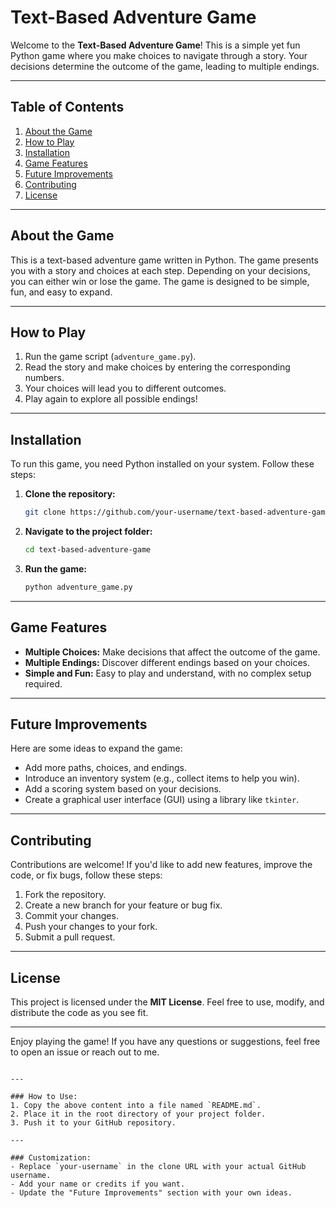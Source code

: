 
# Text-Based Adventure Game

Welcome to the **Text-Based Adventure Game**! This is a simple yet fun Python game where you make choices to navigate through a story. Your decisions determine the outcome of the game, leading to multiple endings.

---

## Table of Contents
1. [About the Game](#about-the-game)
2. [How to Play](#how-to-play)
3. [Installation](#installation)
4. [Game Features](#game-features)
5. [Future Improvements](#future-improvements)
6. [Contributing](#contributing)
7. [License](#license)

---

## About the Game
This is a text-based adventure game written in Python. The game presents you with a story and choices at each step. Depending on your decisions, you can either win or lose the game. The game is designed to be simple, fun, and easy to expand.

---

## How to Play
1. Run the game script (`adventure_game.py`).
2. Read the story and make choices by entering the corresponding numbers.
3. Your choices will lead you to different outcomes.
4. Play again to explore all possible endings!

---

## Installation
To run this game, you need Python installed on your system. Follow these steps:

1. **Clone the repository:**
   ```bash
   git clone https://github.com/your-username/text-based-adventure-game.git
   ```

2. **Navigate to the project folder:**
   ```bash
   cd text-based-adventure-game
   ```

3. **Run the game:**
   ```bash
   python adventure_game.py
   ```

---

## Game Features
- **Multiple Choices:** Make decisions that affect the outcome of the game.
- **Multiple Endings:** Discover different endings based on your choices.
- **Simple and Fun:** Easy to play and understand, with no complex setup required.

---

## Future Improvements
Here are some ideas to expand the game:
- Add more paths, choices, and endings.
- Introduce an inventory system (e.g., collect items to help you win).
- Add a scoring system based on your decisions.
- Create a graphical user interface (GUI) using a library like `tkinter`.

---

## Contributing
Contributions are welcome! If you'd like to add new features, improve the code, or fix bugs, follow these steps:

1. Fork the repository.
2. Create a new branch for your feature or bug fix.
3. Commit your changes.
4. Push your changes to your fork.
5. Submit a pull request.

---

## License
This project is licensed under the **MIT License**. Feel free to use, modify, and distribute the code as you see fit.

---

Enjoy playing the game! If you have any questions or suggestions, feel free to open an issue or reach out to me.

```

---

### How to Use:
1. Copy the above content into a file named `README.md`.
2. Place it in the root directory of your project folder.
3. Push it to your GitHub repository.

---

### Customization:
- Replace `your-username` in the clone URL with your actual GitHub username.
- Add your name or credits if you want.
- Update the "Future Improvements" section with your own ideas.
